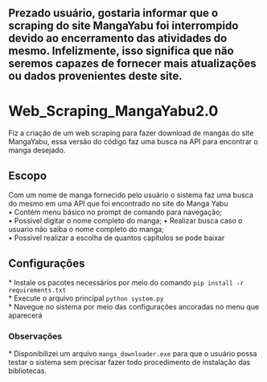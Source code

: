 ## Prezado usuário, gostaria informar que o scraping do site MangaYabu foi interrompido devido ao encerramento das atividades do mesmo. Infelizmente, isso significa que não seremos capazes de fornecer mais atualizações ou dados provenientes deste site.

# Web_Scraping_MangaYabu2.0
Fiz a criação de um web scraping para fazer download de mangás do site MangaYabu, essa versão do código faz uma busca na API para encontrar o manga desejado.

## Escopo  
  Com um nome de manga fornecido pelo usuário o sistema faz uma busca do mesmo em uma API que foi encontrado no site do Manga Yabu<br>
 •	Contém menu básico no prompt de comando para navegação; <br>
 •	Possível digitar o nome completo do manga;
 •  Realizar busca caso o usuario não saiba o nome completo do manga; <br>
 •	Possível realizar a escolha de quantos capítulos se pode baixar<br> 

## Configurações
\* Instale os pacotes necessários por meio do comando `pip install -r requirements.txt` <br>
\* Execute o arquivo principal `python system.py` <br> 
\* Navegue no sistema por meio das configurações ancoradas no menu que aparecerá <br> 

### Observações
\* Disponibilizei um arquivo `manga_downloader.exe` para que o usuário possa testar o sistema sem precisar fazer todo procedimento de instalação das bibliotecas.

